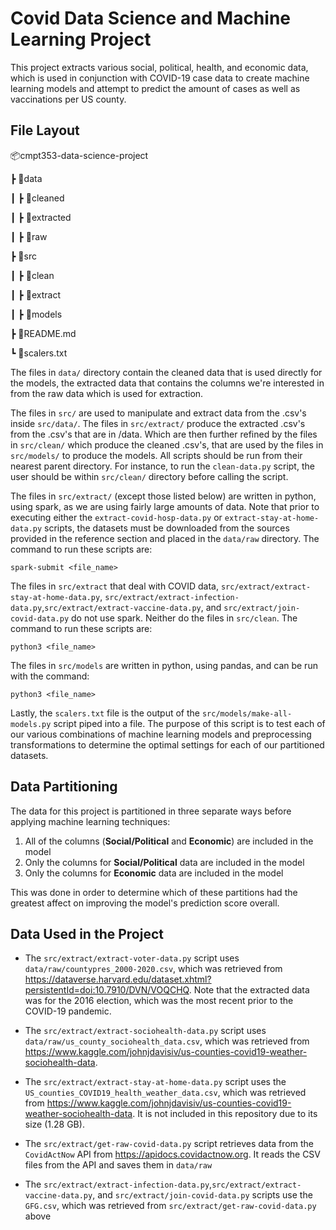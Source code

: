 # Covid Data Science and Machine Learning Project

This project extracts various social, political, health, and economic data, which is used in conjunction with COVID-19 case data to create machine learning models and attempt to predict the amount of cases as well as vaccinations per US county.

## File Layout

 📦cmpt353-data-science-project
 
 ┣ 📂data
 
 ┃ ┣ 📂cleaned                     
 
 ┃ ┣ 📂extracted

 ┃ ┣ 📂raw              
 
 ┣ 📂src                         
 
 ┃ ┣ 📂clean                      
 
 ┃ ┣ 📂extract                   
 
 ┃ ┣ 📂models                     
 
 ┣ 📜README.md
 
 ┗ 📜scalers.txt
 
The files in `data/` directory contain the cleaned data that is used directly for the models, the extracted data that contains the columns we're interested in from the raw data which is used for extraction.
 
The files in `src/` are used to manipulate and extract data from the .csv's inside `src/data/`. The files in `src/extract/` produce the extracted .csv's from the .csv's that are in /data. Which are then further refined by the files in `src/clean/` which produce the cleaned .csv's, that are used by the files in `src/models/` to produce the models. All scripts should be run from their nearest parent directory. For instance, to run the `clean-data.py` script, the user should be within `src/clean/` directory before calling the script.
 
The files in `src/extract/` (except those listed below) are written in python, using spark, as we are using fairly large amounts of data. Note that prior to executing either the `extract-covid-hosp-data.py` or `extract-stay-at-home-data.py` scripts, the datasets must be downloaded from the sources provided in the reference section and placed in the `data/raw` directory. The command to run these scripts are:
```
spark-submit <file_name>
```

The files in `src/extract` that deal with COVID data, `src/extract/extract-stay-at-home-data.py`, `src/extract/extract-infection-data.py`,`src/extract/extract-vaccine-data.py`, and `src/extract/join-covid-data.py` do not use spark. Neither do the files in `src/clean`. The command to run these scripts are:

```
python3 <file_name>
```

The files in `src/models` are written in python, using pandas, and can be run with the command:
```
python3 <file_name>
```

Lastly, the `scalers.txt` file is the output of the `src/models/make-all-models.py` script piped into a file. The purpose of this script is to test each of our various combinations of machine learning models and preprocessing transformations to determine the optimal settings for each of our partitioned datasets.

## Data Partitioning

The data for this project is partitioned in three separate ways before applying machine learning techniques:

1. All of the columns (**Social/Political** and **Economic**) are included in the model
2. Only the columns for **Social/Political** data are included in the model
3. Only the columns for **Economic** data are included in the model

This was done in order to determine which of these partitions had the greatest affect on improving the model's prediction score overall.

## Data Used in the Project
  
* The `src/extract/extract-voter-data.py` script uses `data/raw/countypres_2000-2020.csv`, which was retrieved from <https://dataverse.harvard.edu/dataset.xhtml?persistentId=doi:10.7910/DVN/VOQCHQ>. Note that the extracted data was for the 2016 election, which was the most recent prior to the COVID-19 pandemic.

* The `src/extract/extract-sociohealth-data.py` script uses `data/raw/us_county_sociohealth_data.csv`, which was retrieved from <https://www.kaggle.com/johnjdavisiv/us-counties-covid19-weather-sociohealth-data>.

* The `src/extract/extract-stay-at-home-data.py` script uses the `US_counties_COVID19_health_weather_data.csv`, which was retrieved from <https://www.kaggle.com/johnjdavisiv/us-counties-covid19-weather-sociohealth-data>. It is not included in this repository due to its size (1.28 GB).

* The `src/extract/get-raw-covid-data.py` script retrieves data from the `CovidActNow` API from <https://apidocs.covidactnow.org>. It reads the CSV files from the API and saves them in `data/raw`

* The `src/extract/extract-infection-data.py`,`src/extract/extract-vaccine-data.py`, and `src/extract/join-covid-data.py` scripts use the `GFG.csv`, which was retrieved from `src/extract/get-raw-covid-data.py` above
